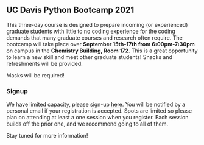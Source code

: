## UC Davis Python Bootcamp 2021

This three-day course is designed to prepare incoming (or experienced) graduate students with little to no coding experience for the coding demands that many graduate courses and research often require. The bootcamp will take place over **September 15th-17th from 6:00pm-7:30pm** on campus in the **Chemistry Building, Room 172**. This is a great opportunity to learn a new skill and meet other graduate students! Snacks and refreshments will be provided.

Masks will be required!


### Signup

We have limited capacity, please sign-up [here](https://docs.google.com/forms/d/1vx4OIztsbECXP1IVfocsHuFJhJrjm4JPNt8EEJfW02c/). You will be notified by a personal email if your registration is accepted. Spots are limited so please plan on attending at least a one session when you register. Each session builds off the prior one, and we recommend going to all of them.


Stay tuned for more information!
